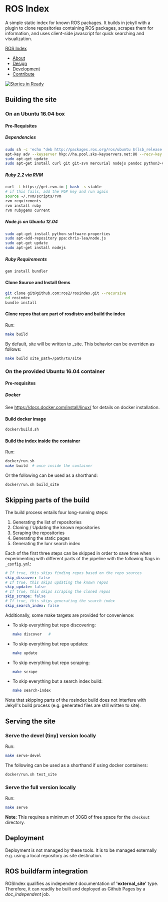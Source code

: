 ROS Index
=========

A simple static index for known ROS packages. It builds in jekyll with a plugin
to clone repositories containing ROS packages, scrapes them for information,
and uses client-side javascript for quick searching and visualization.

[ROS Index](http://rosindex.github.io/)

* [About](http://rosindex.github.io/about)
* [Design](http://rosindex.github.io/about/design)
* [Development](http://rosindex.github.io/about/development)
* [Contribute](http://rosindex.github.io/contribute)

[![Stories in Ready](https://badge.waffle.io/rosindex/rosindex.svg?label=ready&title=Ready)](http://waffle.io/rosindex/rosindex)

## Building the site

### On an Ubuntu 16.04 box

#### Pre-Requisites

##### Dependencies

```bash
sudo sh -c 'echo "deb http://packages.ros.org/ros/ubuntu $(lsb_release -sc) main" > /etc/apt/sources.list.d/ros-latest.list'
apt-key adv --keyserver hkp://ha.pool.sks-keyservers.net:80 --recv-key 421C365BD9FF1F717815A3895523BAEEB01FA116
sudo apt-get update
sudo apt-get install curl git git-svn mercurial nodejs pandoc python3-vcstool
```

##### Ruby 2.2 via RVM

```bash
curl -L https://get.rvm.io | bash -s stable
# if this fails, add the PGP key and run again
source ~/.rvm/scripts/rvm
rvm requirements
rvm install ruby
rvm rubygems current
```

##### Node.js on Ubuntu 12.04

```bash
sudo apt-get install python-software-properties
sudo apt-add-repository ppa:chris-lea/node.js
sudo apt-get update
sudo apt-get install nodejs
```

##### Ruby Requirements

```bash
gem install bundler
```

#### Clone Source and Install Gems

```bash
git clone git@github.com:ros2/rosindex.git --recursive
cd rosindex
bundle install
```

#### Clone repos that are part of rosdistro and build the index

Run:

```bash
make build
```

By default, site will be written to _site. This behavior can be
overriden as follows:

```bash
make build site_path=/path/to/site
```

### On the provided Ubuntu 16.04 container

#### Pre-requisites

##### Docker

See https://docs.docker.com/install/linux/ for details on docker installation.

#### Build docker image

```bash
docker/build.sh
```

#### Build the index inside the container

Run:

```bash
docker/run.sh
make build  # once inside the container
```

Or the following can be used as a shorthand:

```bash
docker/run.sh build_site
```

## Skipping parts of the build

The build process entails four long-running steps:

1. Generating the list of repositories
2. Cloning / Updating the known repositories
3. Scraping the repositories
4. Generating the static pages
5. Generating the lunr search index

Each of the first three steps can be skipped in order to save time when
experimenting with different parts of the pipeline with the following flags in
`_config.yml`:

```yaml
# If true, this skips finding repos based on the repo sources
skip_discover: false
# If true, this skips updating the known repos
skip_update: false
# If true, this skips scraping the cloned repos
skip_scrape: false
# If true, this skips generating the search index
skip_search_index: false
```

Additionally, some make targets are provided for convenience:

- To skip everything but repo discovering:

  ```bash
  make discover   #
  ```

- To skip everything but repo updates:

  ```bash
  make update
  ```

- To skip everything but repo scraping:

  ```bash
  make scrape
  ```

- To skip everything but a search index build:

  ```bash
  make search-index
  ```

Note that skipping parts of the rosindex build does not interfere with
Jekyll's build process (e.g. generated files are still written to site).


## Serving the site

### Serve the devel (tiny) version locally

Run:

```bash
make serve-devel
```

The following can be used as a shorthand if using
docker containers:

```bash
docker/run.sh test_site
```

### Serve the full version locally

Run:

```bash
make serve
```

**Note:** This requires a minimum of 30GB of free space for the
`checkout` directory.

## Deployment

Deployment is not managed by these tools. It is to be managed
externally e.g. using a local repository as site destination.

## ROS buildfarm integration

ROSIndex qualifies as independent documentation of **'external_site'**
type. Therefore, it can readily be built and deployed as Github Pages by
a *doc_independent* job.
